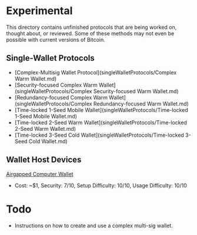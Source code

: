 # Experimental

This directory contains unfinished protocols that are being worked on, thought about, or reviewed. Some of these methods may not even be possible with current versions of Bitcoin.

## Single-Wallet Protocols

* [Complex-Multisig Wallet Protocol](singleWalletProtocols/Complex Warm Wallet.md)
* [Security-focused Complex Warm Wallet](singleWalletProtocols/Complex Security-focused Warm Wallet.md)
* [Redundancy-focused Complex Warm Wallet](singleWalletProtocols/Complex Redundancy-focused Warm Wallet.md)
* [Time-locked 1-Seed Mobile Wallet](singleWalletProtocols/Time-locked 1-Seed Mobile Wallet.md)
* [Time-locked 2-Seed Warm Wallet](singleWalletProtocols/Time-locked 2-Seed Warm Wallet.md)
* [Time-locked 3-Seed Cold Wallet](singleWalletProtocols/Time-locked 3-Seed Cold Wallet.md)

## Wallet Host Devices

[Airgapped Computer Wallet](walletHostDevices/Airgapped-Computer-Wallet.md)

* Cost: ~$1, Security: 7/10, Setup Difficulty: 10/10, Usage Difficulty: 10/10

# Todo

* Instructions on how to create and use a complex multi-sig wallet.

